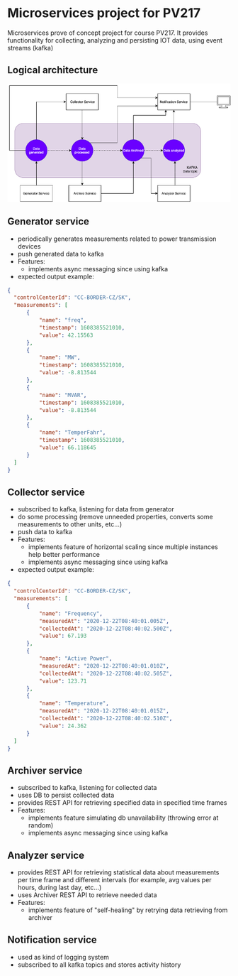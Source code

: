 # Microservices project for PV217

Microservices prove of concept project for course PV217.  It provides functionality for collecting, analyzing and persisting IOT data, using event streams (kafka) 

## Logical architecture

![Logical architecture](./architecture/logical-architecture.drawio.png)

## Generator service
  - periodically generates measurements related to power transmission devices
  - push generated data to kafka
  - Features:
    * implements async messaging since using kafka
  - expected output example:
  ```json
  {
	"controlCenterId": "CC-BORDER-CZ/SK",
	"measurements": [
		{
			"name": "freq",
			"timestamp": 1608385521010,
			"value": 42.15563
		},
		{
			"name": "MW",
			"timestamp": 1608385521010,
			"value": -8.813544
		},
		{
			"name": "MVAR",
			"timestamp": 1608385521010,
			"value": -8.813544
		},
		{
			"name": "TemperFahr",
			"timestamp": 1608385521010,
			"value": 66.118645
		}
	]
}
  ```

## Collector service
  - subscribed to kafka, listening for data from generator
  - do some processing (remove unneeded properties, converts some measurements to other units, etc...)
  - push data to kafka
  - Features:
    * implements feature of horizontal scaling since multiple instances help better performance
    * implements async messaging since using kafka
  - expected output example:
  ```json
  {
	"controlCenterId": "CC-BORDER-CZ/SK",
	"measurements": [
		{
			"name": "Frequency",
			"measuredAt": "2020-12-22T08:40:01.005Z",
			"collectedAt": "2020-12-22T08:40:02.500Z",
			"value": 67.193
		},
		{
			"name": "Active Power",
			"measuredAt": "2020-12-22T08:40:01.010Z",
			"collectedAt": "2020-12-22T08:40:02.505Z",
			"value": 123.71
		},
		{
			"name": "Temperature",
			"measuredAt": "2020-12-22T08:40:01.015Z",
			"collectedAt": "2020-12-22T08:40:02.510Z",
			"value": 24.362
		}
	]
  }
  ```

## Archiver service
  - subscribed to kafka, listening for collected data
  - uses DB to persist collected data
  - provides REST API for retrieving specified data in specified time frames
  - Features: 
    * implements feature simulating db unavailability (throwing error at random)
    * implements async messaging since using kafka

## Analyzer service
  - provides REST API for retrieving statistical data about measurements per time frame and different intervals (for example, avg values per hours, during last day, etc...)
  - uses Archiver REST API to retrieve needed data
  - Features:
    * implements feature of "self-healing" by retrying data retrieving from archiver

## Notification service
  - used as kind of logging system
  - subscribed to all kafka topics and stores activity history